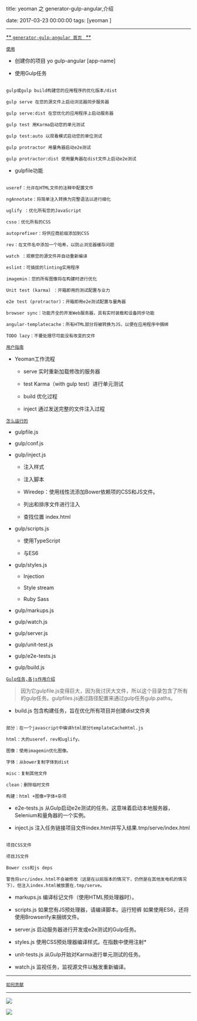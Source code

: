 title:  yeoman 之 generator-gulp-angular,介绍


date: 2017-03-23 00:00:00
tags: [yeoman ]



---



[ ** `generator-gulp-angular 首页 ` ** ]( https://github.com/Swiip/generator-gulp-angular/tree/139e2322da3ee2e4be47cbf8fd0beae047c1c41e )




[`使用`](https://github.com/Swiip/generator-gulp-angular/blob/139e2322da3ee2e4be47cbf8fd0beae047c1c41e/docs/usage.md)


- 创建你的项目 yo gulp-angular [app-name]

- 使用Gulp任务

```

gulp或gulp build构建您的应用程序的优化版本/dist

gulp serve 在您的源文件上启动浏览器同步服务器

gulp serve:dist 在您优化的应用程序上启动服务器

gulp test 用Karma启动您的单元测试

gulp test:auto 以观看模式启动您的单位测试

gulp protractor 用量角器启动e2e测试

gulp protractor:dist 使用量角器在dist文件上启动e2e测试

```

- gulpfile功能

```

useref：允许在HTML文件的注释中配置文件

ngAnnotate：将简单注入转换为完整语法以进行细化

uglify ：优化所有您的JavaScript

csso：优化所有的CSS

autoprefixer：将供应商前缀添加到CSS

rev：在文件名中添加一个哈希，以防止浏览器缓存问题

watch ：观察您的源文件并自动重新编译

eslint：可插拔的linting实用程序

imagemin：您的所有图像将在构建时进行优化

Unit test (karma) ：开箱即用的测试配置与业力

e2e test (protractor)：开箱即用e2e测试配置与量角器

browser sync：功能齐全的开发Web服务器，具有实时装载和设备同步功能

angular-templatecache：所有HTML部分将被转换为JS，以便在应用程序中捆绑

TODO lazy：不要处理尽可能没有改变的文件

```




[`用户指南`]( https://github.com/Swiip/generator-gulp-angular/blob/139e2322da3ee2e4be47cbf8fd0beae047c1c41e/docs/user-guide.md)

- Yeoman工作流程


    - serve 实时重新加载修改的服务器

    - test Karma（with gulp test）进行单元测试

    - build 优化过程

    - inject 通过发送完整的文件注入过程




[`怎么运行的`]( https://github.com/Swiip/generator-gulp-angular/blob/139e2322da3ee2e4be47cbf8fd0beae047c1c41e/docs/how-it-works.md)

- gulpfile.js

- gulp/conf.js

- gulp/inject.js

   - 注入样式

   - 注入脚本

   - Wiredep：使用线性流添加Bower依赖项的CSS和JS文件。

   - 列出和排序文件进行注入

   - 查找位置 index.html

- gulp/scripts.js

   - 使用TypeScript

   - 与ES6

- gulp/styles.js

   - Injection

   - Style stream

   - Ruby Sass

- gulp/markups.js

- gulp/watch.js

- gulp/server.js

- gulp/unit-test.js

- gulp/e2e-tests.js

- gulp/build.js




[`Gulp任务,各js作用介绍`]( https://github.com/Swiip/generator-gulp-angular/blob/139e2322da3ee2e4be47cbf8fd0beae047c1c41e/generators/app/templates/gulp/README.md)

> 因为它gulpfile.js变得巨大，因为我讨厌大文件，所以这个目录包含了所有的gulp任务。gulpfiles.js通过路径配置来通过gulp任务gulp.paths。




- build.js  包含构建任务，旨在优化所有项目并创建dist文件夹

```

部分：在一个javascript中编译html部分templateCacheHtml.js

html：大的useref，rev和uglify。

图像：使用imagemin优化图像。

字体：从bower复制字体到dist

misc：复制其他文件

clean：删除临时文件

构建：html +图像+字体+杂项

```

- e2e-tests.js  从Gulp启动e2e测试的任务。这意味着启动本地服务器，Selenium和量角器的一个实例。

- inject.js  注入任务链接项目文件index.html并写入结果.tmp/serve/index.html

```

项目CSS文件

项目JS文件

Bower css和js deps

警告将src/index.html不会被修改（这是在以前版本的情况下，仍然是在其他发电机的情况下），但注入index.html被放置在.tmp/serve。

```

- markups.js  编译标记文件（使用HTML预处理器时）。

- scripts.js  如果您有JS预处理器，请编译脚本。运行短裤 如果使用ES6，还将使用Browserify来捆绑文件。

- server.js  启动服务器进行开发或e2e测试的Gulp任务。

- styles.js  使用CSS预处理器编译样式。在指数中使用注射*

- unit-tests.js  从Gulp开始对Karma进行单元测试的任务。

- watch.js  监视任务，监视源文件以触发重新编译。




---

[`如何贡献`]( https://github.com/Swiip/generator-gulp-angular/blob/139e2322da3ee2e4be47cbf8fd0beae047c1c41e/CONTRIBUTING.md)




---

![]( http://7xnbs3.com1.z0.glb.clouddn.com/17-6-7/8010921.jpg)

![](http://7xnbs3.com1.z0.glb.clouddn.com/17-6-7/69221993.jpg)
   



